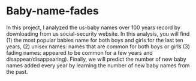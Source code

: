# Baby-name-fades

In this project, I analyzed the us-baby names over 100 years record by downloading from us social-security website. 
In this analysis, you will find (1) the most popular babies name for both boys and girls for the last ten years, 
(2) unisex names: names that are common for both boys or girls (3) fading names: appeared to be common for a few years and disappear/disappearing). 
Finally, we will predict the number of new baby names added every year by learning the number of new baby names from the past. 
